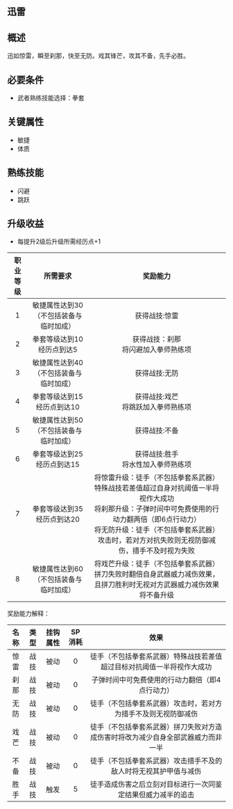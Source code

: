 ## 迅雷

## 概述

迅如惊雷，瞬至刹那，快至无防。戏其锋芒，攻其不备，先手必胜。

## 必要条件

* 武者熟练技能选择：拳套

## 关键属性

* 敏捷
* 体质

## 熟练技能

* 闪避
* 跳跃

## 升级收益

* 每提升2级后升级所需经历点+1

职业等级|所需要求|奖励能力
:--:|:--:|:--:
1|敏捷属性达到30（不包括装备与临时加成）|获得战技:惊雷
2|拳套等级达到10<br>经历点到达5|获得战技：刹那<br>将闪避加入拳师熟练项
3|敏捷属性达到40（不包括装备与临时加成）|获得战技:无防
4|拳套等级达到15<br>经历点到达10|获得战技:戏芒<br>将跳跃加入拳师熟练项
5|敏捷属性达到50（不包括装备与临时加成）|获得战技:不备
6|拳套等级达到25<br>经历点到达15|获得战技:胜手<br>将水性加入拳师熟练项
7|拳套等级达到35<br>经历点到达20|将惊雷升级：徒手（不包括拳套系武器）特殊战技若差值超过自身对抗阈值一半将视作大成功<br>将刹那升级：子弹时间中可免费使用的行动力翻两倍（即6点行动力）<br>将无防升级：徒手（不包括拳套系武器）攻击时，若对方对抗失败则无视防御减伤，措手不及时视为失败
8|敏捷属性达到60（不包括装备与临时加成）|将戏芒升级：徒手（不包括拳套系武器）拼刀失败时翻倍自身武器威力减伤效果，且拼刀胜利时无视对方武器威力减伤效果<br>将不备升级|徒手（不包括拳套系武器）攻击措手不及的敌人时将无视其护甲值与减伤且伤害倍率增加50%：<br>将胜手升级：徒手造成伤害之后立刻对目标进行一次同鉴定结果的追击

奖励能力解释：

名称|类型|挂钩属性|SP消耗|效果
:--:|:--:|:--:|:--:|:--:
惊雷|战技|被动|0|徒手（不包括拳套系武器）特殊战技若差值超过目标对抗阈值一半将视作大成功
刹那|战技|被动|0|子弹时间中可免费使用的行动力翻倍（即4点行动力）
无防|战技|被动|0|徒手（不包括拳套系武器）攻击时，若对方为措手不及则无视防御减伤
戏芒|战技|被动|0|徒手（不包括拳套系武器）拼刀失败对方造成伤害时将改为减少自身全部武器威力而非一半
不备|战技|被动|0|徒手（不包括拳套系武器）攻击措手不及的敌人时将无视其护甲值与减伤
胜手|战技|触发|5|徒手造成伤害之后立刻对目标进行一次同鉴定结果但威力减半的追击
